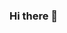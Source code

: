 ### Hi there 👋

<!--
**naveennadigoti06/naveennadigoti06** is a ✨ _special_ ✨ repository because its `README.md` (this file) appears on your GitHub profile.

Here are some ideas to get you started:

- 🔭 I’m currently working as Data Scientist intern
- 🌱 I’m currently learning Artificial intelligence 
- 👯 I’m looking to collaborate on ...
- 🤔 I’m looking for help with ...
- 💬 Ask me about Data Science
- 📫 How to reach me: (Gmail) (naveennadigoti6@gmail.com)
- 😄 Pronouns: ...He/Him
- ⚡ Fun fact: ...I am very Happy!!!
-->

